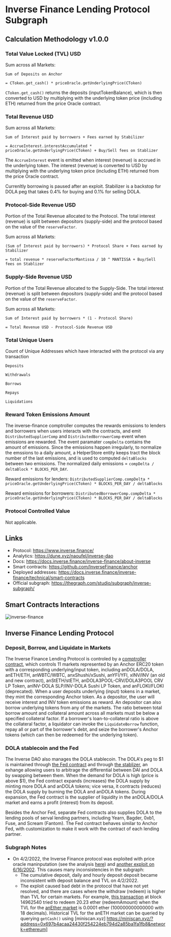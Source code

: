 # Inverse Finance Lending Protocol Subgraph

## Calculation Methodology v1.0.0

### Total Value Locked (TVL) USD

Sum across all Markets:

`Sum of Deposits on Anchor`

`= CToken.get_cash() * priceOracle.getUnderlyingPrice(CToken)`

`CToken.get_cash()` returns the deposits (inputTokenBalance), which is then converted to USD by
multiplying with the underlying token price (including ETH) returned from the price Oracle contract.

### Total Revenue USD

Sum across all Markets:

`Sum of Interest paid by borrowers + Fees earned by Stabilizer`

`= AccrueInterest.interestAccumulated * priceOracle.getUnderlyingPrice(CToken) + Buy/Sell fees on Stablizer`

The `AccrueInterest` event is emitted when interest (revenue) is accrued in the underlying token. The interest (revenue) is converted to USD by multiplying with the underlying token price (including ETH) returned from the price Oracle contract.

Currenltly borrowing is paused after an exploit. Stabilizer is a backstop for DOLA peg that takes 0.4% for buying and 0.1% for selling DOLA.

### Protocol-Side Revenue USD

Portion of the Total Revenue allocated to the Protocol. The total interest (revenue) is split between depositors (supply-side) and the protocol based on the value of the `reserveFactor`.

Sum across all Markets:

`(Sum of Interest paid by borrowers) * Protocol Share + Fees earned by Stabilizer`

`= total revenue * reserveFactorMantissa / 10 ^ MANTISSA + Buy/Sell fees on Stablizer`

### Supply-Side Revenue USD

Portion of the Total Revenue allocated to the Supply-Side. The total interest (revenue) is split between depositors (supply-side) and the protocol based on the value of the `reserveFactor`.

Sum across all Markets:

`Sum of Interest paid by borrowers * (1 - Protocol Share)`

`= Total Revenue USD - Protocol-Side Revenue USD`

### Total Unique Users

Count of Unique Addresses which have interacted with the protocol via any transaction

`Deposits`

`Withdrawals`

`Borrows`

`Repays`

`Liquidations`

### Reward Token Emissions Amount

The inverse-finance comptroller computes the rewards emissions to lenders and borrowers when users interacts with the contracts, and emit `DistributedSupplierComp` and `DistributedBorrowerComp` event when emissions are rewarded. The event paramater `compDelta` contains the amount of emissions. Since the emissions happen irregularly, to normalize the emssions to a daily amount, a HelperStore entity keeps tract the block number of the last emissions, and is used to computed `deltaBlocks` between two emissions. The normalized daily emissions = `compDelta / deltaBlock * BLOCKS_PER_DAY`.

Reward emissions for lenders: `DistributedSupplierComp.compDelta * priceOracle.getUnderlyingPrice(CToken) * BLOCKS_PER_DAY / deltaBlocks`

Reward emissions for borrowers: `DistributedBorrowerComp.compDelta * priceOracle.getUnderlyingPrice(CToken) * BLOCKS_PER_DAY / deltaBlocks`

### Protocol Controlled Value

Not applicable.

## Links

- Protocol: https://www.inverse.finance/
- Analytics: https://dune.xyz/naoufel/inverse-dao
- Docs: https://docs.inverse.finance/inverse-finance/about-inverse
- Smart contracts: https://github.com/InverseFinance/anchor
- Deployed addresses: https://docs.inverse.finance/inverse-finance/technical/smart-contracts
- Official subgraph: https://thegraph.com/studio/subgraph/inverse-subgraph/

## Smart Contracts Interactions

![inverse-finance](../../docs/images/protocols/inverse-finance.png "inverse-finance")

## Inverse Finance Lending Protocol

### Deposit, Borrow, and Liquidate in Markets

The Inverse Finance Lending Protocol is controled by a [comptroller contract](https://etherscan.io/address/0x4dCf7407AE5C07f8681e1659f626E114A7667339), which controls 11 markets represented by an Anchor ERC20 token with a corresponding underlying/input token, including anDOLA/DOLA, anETH/ETH, anWBTC/WBTC, anxShushi/xSushi, anYFI/YFI, xINV/INV (an old and new contract), anStETH/stETH, anDOLA3POOL-CRV/DOLA3POOL CRV LP Token, anINV-DOLA SLP/INV-DOLA Sushi LP Token, and anFLOKI/FLOKI (deprecated). When a user deposits underlying (input) tokens in a market, they mint the corresponding Anchor token. As a depositor, the user will receive interest and INV token emissions as reward. An depositor can also borrow underlying tokens from any of the markets. The ratio between total borrow amount and collateral amount across all markets must be below a specified collateral factor. If a borrower's loan-to-collateral ratio is above the collateral factor, a liquidator can invoke the `LiquidateBorrow` function, repay all or part of the borrower's debt, and seize the borrower's Anchor tokens (which can then be redeemed for the underlying token).

### DOLA stablecoin and the Fed

The Inverse DAO also manages the DOLA stablecoin. The DOLA's peg to \$1 is maintained through [the Fed contract](https://etherscan.io/address/0x5e075e40d01c82b6bf0b0ecdb4eb1d6984357ef7) and through [the stablizer](https://etherscan.io/address/0x7ec0d931affba01b77711c2cd07c76b970795cdd), an exhange allowing users to arbitrage the differential between DAI and DOLA by swapping between them. When the demand for DOLA is high (price is above \$1), the Fed contract expands (increases) the DOLA supply by minting more DOLA and anDOLA tokens; vice versa, it contracts (reduces) the DOLA supply by burning the DOLA and anDOLA tokens. During expansion, the Fed contract is the supplier of liquidity in the anDOLA/DOLA market and earns a profit (interest) from its deposit.

Besides the Anchor Fed, separate Fed contracts also supplies DOLA to the lending pools of serval lending partners, including Yearn, Bagder, 0xb1, Fuse, and Scream (Fantom). The Fed contract behaves similar to Anchor Fed, with customization to make it work with the contract of each lending partner.

### Subgraph Notes

- On 4/2/2022, the Inverse Finance protocol was exploited with price oracle maninputation (see the analysis [here](https://rekt.news/inverse-finance-rekt/)) and [another exploit on 6/16/2002](https://rekt.news/inverse-rekt2/). This causes many inconsistencies in the subgraph:
  - The cumulative deposit, daily and hourly deposit deposit became inconsistent with deposit balance and TVL on 4/2/2022.
  - The exploit caused bad debt in the protocol that have not yet resolved, and there are cases where the withdraw (redeem) is higher than TVL for certain markets. For example, [this transaction](https://etherscan.io/tx/0x901b1ae4a6d6e6795b12d461861a443171625c85f23ec9a9ad76ba67d16bfb43#eventlog) at block
    14962540 tried to redeem 20.23 ether (redeemAmount) when the TVL for the [anEther market](https://etherscan.io/address/0x697b4acaa24430f254224eb794d2a85ba1fa1fb8#code) is 0.0001 ether (100000000000000 with 18 decimals). Historical TVL for the anETH market can be queried by querying `getCash()` using [miniscan.xyz] https://miniscan.xyz/?address=0x697b4acaa24430f254224eb794d2a85ba1fa1fb8&network=ethereum]
